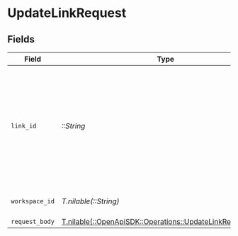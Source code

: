 # UpdateLinkRequest


## Fields

| Field                                                                                                                                 | Type                                                                                                                                  | Required                                                                                                                              | Description                                                                                                                           |
| ------------------------------------------------------------------------------------------------------------------------------------- | ------------------------------------------------------------------------------------------------------------------------------------- | ------------------------------------------------------------------------------------------------------------------------------------- | ------------------------------------------------------------------------------------------------------------------------------------- |
| `link_id`                                                                                                                             | *::String*                                                                                                                            | :heavy_check_mark:                                                                                                                    | The id of the link to update. You may use either `linkId` (obtained via `/links/info` endpoint) or `externalId` prefixed with `ext_`. |
| `workspace_id`                                                                                                                        | *T.nilable(::String)*                                                                                                                 | :heavy_minus_sign:                                                                                                                    | The ID of the workspace.                                                                                                              |
| `request_body`                                                                                                                        | [T.nilable(::OpenApiSDK::Operations::UpdateLinkRequestBody)](../../models/operations/updatelinkrequestbody.md)                        | :heavy_minus_sign:                                                                                                                    | N/A                                                                                                                                   |